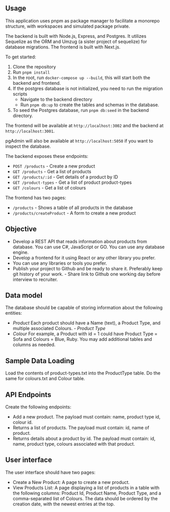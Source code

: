 ## Usage

This application uses pnpm as package manager to facilitate a monorepo structure,
with workspaces and simulated package private.

The backend is built with Node.js, Express, and Postgres.
It utilizes Sequelize as the ORM and Umzug (a sister project of sequelize) for database migrations.
The frontend is built with Next.js.

To get started:

1. Clone the repository
2. Run `pnpm install`
3. In the root, run `docker-compose up --build`, this will start both the backend and frontend.
4. If the postgres database is not initialized, you need to run the migration scripts
   - Navigate to the backend directory
   - Run `pnpm db:up` to create the tables and schemas in the database.
5. To seed the Postgres database, run `pnpm db:seed` in the backend directory.

The frontend will be available at `http://localhost:3002` and the backend at `http://localhost:3001`.

pgAdmin will also be available at `http://localhost:5050` if you want to inspect the database.

The backend exposes these endpoints:

- `POST /products` - Create a new product
- `GET /products` - Get a list of products
- `GET /products/:id` - Get details of a product by ID
- `GET /product-types` - Get a list of product product-types
- `GET /colours` - Get a list of colours

The frontend has two pages:

- `/products` - Shows a table of all products in the database
- `/products/createProduct` - A form to create a new product

## Objective

- Develop a REST API that reads information about products from database. You can use C#, JavaScript or GO. You can use any database engine.
- Develop a frontend for it using React or any other library you prefer.
- You can use any libraries or tools you prefer.
- Publish your project to Github and be ready to share it. Preferably keep git history of your work. - Share link to Github one working day before interview to recruiter.

## Data model

The database should be capable of storing information about the following entities:

- _Product_
  Each product should have a Name (text), a Product Type, and multiple associated Colours. - _Product Type_
- _Colour_
  For example, a Product with id = 1 could have Product Type = Sofa and Colours = Blue, Ruby. You may add additional tables and columns as needed.

## Sample Data Loading

Load the contents of product-types.txt into the ProductType table. Do the same for colours.txt and Colour table.

## API Endpoints

Create the following endpoints:

- Add a new product. The payload must contain: name, product type id, colour id.
- Returns a list of products. The payload must contain: id, name of product.
- Returns details about a product by id. The payload must contain: id, name, product type, colours associated with that product.

## User interface

The user interface should have two pages:

- Create a New Product: A page to create a new product.
- View Products List: A page displaying a list of products in a table with the following columns: Product Id, Product Name, Product Type, and a comma-separated list of Colours. The data should be ordered by the creation date, with the newest entries at the top.
